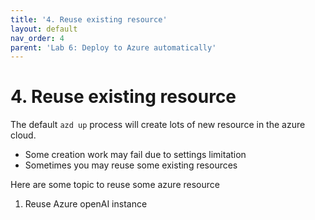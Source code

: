```yaml
---
title: '4. Reuse existing resource'
layout: default
nav_order: 4
parent: 'Lab 6: Deploy to Azure automatically'
---
```


# 4. Reuse existing resource

The default `azd up` process will create lots of new resource in the azure cloud.
- Some creation work may fail due to settings limitation
- Sometimes you may reuse some existing resources

Here are some topic to reuse some azure resource

1. Reuse Azure openAI instance
